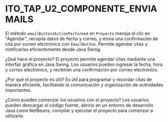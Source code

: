 # ITO_TAP_U2_COMPONENTE_ENVIAMAILS
El método `emailButton1ActionPerformed` en `Proyecto` maneja el clic en "Agendar", recopila datos de fecha y correo, y envía una confirmación de cita por correo electrónico con `EmailButton`. Permite agendar citas y notificarlas eficientemente desde Java Swing.


¿Qué hace el proyecto?
El proyecto permite agendar citas mediante una interfaz gráfica en Java Swing. Los usuarios pueden ingresar la fecha, hora y correo electrónico, y recibirán una confirmación por correo electrónico.

¿Por qué el proyecto es útil?
Es útil para programar y recordar citas de manera eficiente, facilitando la comunicación y organización de actividades importantes.

¿Cómo pueden comenzar los usuarios con el proyecto?
Los usuarios pueden descargar el código fuente, abrirlo en un entorno de desarrollo Java como NetBeans, compilar y ejecutar el proyecto para comenzar a utilizarlo.


